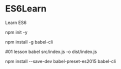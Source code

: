 # ES6Learn
Learn ES6

npm init -y

npm install -g babel-cli

#01 lesson
babel src/index.js -o dist/index.js

npm install --save-dev babel-preset-es2015 babel-cli
